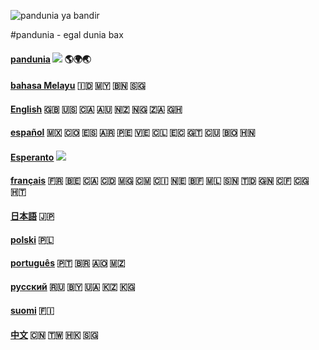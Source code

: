 
![](http://www.pandunia.info/bandir/bandir.png "pandunia ya bandir")

#pandunia - egal dunia bax

#### [pandunia](pandunia/index.md) ![](http://pandunia.info/bandir/qpn.png) 🌎🌍🌏

#### [bahasa Melayu](malay/index.md) 🇮🇩 🇲🇾 🇧🇳 🇸🇬

#### [English](engli/index.md) 🇬🇧 🇺🇸 🇨🇦 🇦🇺 🇳🇿 🇳🇬 🇿🇦 🇬🇭

#### [español](espani/index.md) 🇲🇽 🇨🇴 🇪🇸 🇦🇷 🇵🇪 🇻🇪 🇨🇱 🇪🇨 🇬🇹 🇨🇺 🇧🇴 🇭🇳

#### [Esperanto](esperanti/index.md) ![](http://pandunia.info/bandir/eo.png)

#### [français](fransi/index.md) 🇫🇷 🇧🇪 🇨🇦 🇨🇩 🇲🇬 🇨🇲 🇨🇮 🇳🇪 🇧🇫 🇲🇱 🇸🇳 🇹🇩 🇬🇳 🇨🇫 🇨🇬 🇭🇹

#### [日本語](nipon/index.md) 🇯🇵

#### [polski](polski/index.md) 🇵🇱

#### [português](portugal/index.md) 🇵🇹 🇧🇷 🇦🇴 🇲🇿

#### [русский](rusi/index.md) 🇷🇺 🇧🇾 🇺🇦 🇰🇿 🇰🇬

#### [suomi](suomi/index.md) 🇫🇮

#### [中文](cini/index.md) 🇨🇳 🇹🇼 🇭🇰 🇸🇬

